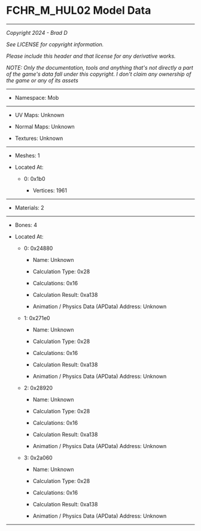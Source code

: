 # FCHR_M_HUL02 Model Data

---

*Copyright 2024 - Brad D*

*See LICENSE for copyright information.*

*Please include this header and that license for any derivative works.*

*NOTE: Only the documentation, tools and anything that's not directly a part of the game's data fall under this copyright. I don't claim any ownership of the game or any of its assets*

---

* Namespace: Mob

---

* UV Maps: Unknown

* Normal Maps: Unknown

* Textures: Unknown

---

* Meshes: 1

* Located At:

  * 0: 0x1b0

    * Vertices: 1961

---

* Materials: 2

---

* Bones: 4

* Located At:

  * 0: 0x24880

    * Name: Unknown

    * Calculation Type: 0x28

    * Calculations: 0x16

    * Calculation Result: 0xa138

    * Animation / Physics Data (APData) Address: Unknown

  * 1: 0x271e0

    * Name: Unknown

    * Calculation Type: 0x28

    * Calculations: 0x16

    * Calculation Result: 0xa138

    * Animation / Physics Data (APData) Address: Unknown

  * 2: 0x28920

    * Name: Unknown

    * Calculation Type: 0x28

    * Calculations: 0x16

    * Calculation Result: 0xa138

    * Animation / Physics Data (APData) Address: Unknown

  * 3: 0x2a060

    * Name: Unknown

    * Calculation Type: 0x28

    * Calculations: 0x16

    * Calculation Result: 0xa138

    * Animation / Physics Data (APData) Address: Unknown

---

